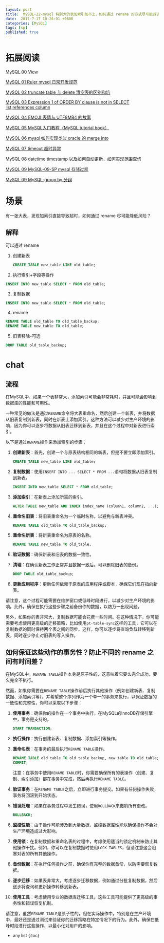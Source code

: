 ```yaml
---
layout: post
title:  MySQL-22-mysql 特别大的表加索引加不上，如何通过 rename 的方式尽可能减少影响？
date:  2017-7-17 10:26:01 +0800
categories: [MySQL]
tags: [sp]
published: true
---
```


# 拓展阅读

[MySQL 00 View](https://houbb.github.io/2017/02/27/mysql-00-view)

[MySQL 01 Ruler mysql 日常开发规范](https://houbb.github.io/2017/02/27/mysql-01-ruler)

[MySQL 02 truncate table 与 delete 清空表的区别和坑](https://houbb.github.io/2017/02/27/mysql-truncate)

[MySQL 03 Expression 1 of ORDER BY clause is not in SELECT list,references column](https://houbb.github.io/2017/02/27/mysql-03-error)

[MySQL 04 EMOJI 表情与 UTF8MB4 的故事](https://houbb.github.io/2017/02/27/mysql-04-emoj-and-utf8mb4)

[MySQL 05 MySQL入门教程（MySQL tutorial book）](https://houbb.github.io/2017/02/27/mysql-05-learn-book)

[MySQL 06 mysql 如何实现类似 oracle 的 merge into](https://houbb.github.io/2017/02/27/mysql-06-merge-into)

[MySQL 07 timeout 超时异常](https://houbb.github.io/2017/02/27/mysql-07-timeout-errors)

[MySQL 08 datetime timestamp 以及如何自动更新，如何实现范围查询](https://houbb.github.io/2017/02/27/mysql-08-datetime-timestamp)

[MySQL 09 MySQL-09-SP mysql 存储过程](https://houbb.github.io/2017/02/27/mysql-09-sp)

[MySQL 09 MySQL-group by 分组](https://houbb.github.io/2017/02/27/mysql-10-groupby)

# 场景

有一张大表，发现加索引直接导致超时，如何通过 rename 尽可能降低风险？

## 解释

可以通过 rename

1) 创建新表


    ```sql
    CREATE TABLE new_table LIKE old_table;
    ```

2) 执行索引+字段等操作

```sql
INSERT INTO new_table SELECT * FROM old_table;
```

3) 复制数据

```sql
INSERT INTO new_table SELECT * FROM old_table;
```

4) rename

```sql
RENAME TABLE old_table TO old_table_backup;
RENAME TABLE new_table TO old_table;
```

5) 旧表移除-可选

```sql
DROP TABLE old_table_backup;
```



# chat


## 流程

在MySQL中，如果一个表非常大，添加索引可能会非常耗时，并且可能会影响到数据库的性能和可用性。

一种常见的做法是通过`RENAME`命令将大表重命名，然后创建一个新表，并将数据从旧表复制到新表，同时在新表上添加索引。这种方法可以减少对生产环境的影响，因为你可以逐步将数据从旧表迁移到新表，并且在这个过程中对新表进行索引。

以下是通过`RENAME`操作来添加索引的步骤：

1. **创建新表**：首先，创建一个与原表结构相同的新表，但是不要立即添加索引。

    ```sql
    CREATE TABLE new_table LIKE old_table;
    ```

2. **复制数据**：使用`INSERT INTO ... SELECT * FROM ...`语句将数据从旧表复制到新表。

    ```sql
    INSERT INTO new_table SELECT * FROM old_table;
    ```

3. **添加索引**：在新表上添加所需的索引。

    ```sql
    ALTER TABLE new_table ADD INDEX index_name (column1, column2, ...);
    ```

4. **重命名旧表**：将旧表重命名为一个临时名称，以避免与新表冲突。

    ```sql
    RENAME TABLE old_table TO old_table_backup;
    ```

5. **重命名新表**：将新表重命名为原表的名称。

    ```sql
    RENAME TABLE new_table TO old_table;
    ```

6. **验证数据**：确保新表和旧表的数据一致性。

7. **清理**：在确认新表工作正常并且数据一致后，可以删除旧表的备份。

    ```sql
    DROP TABLE old_table_backup;
    ```

8. **更新应用程序**：更新任何依赖于原表的应用程序或脚本，确保它们现在指向新表。

请注意，这个过程可能需要在维护窗口或低峰时段进行，以减少对生产环境的影响。此外，确保在执行这些步骤之前备份你的数据，以防万一出现问题。

另外，如果你的表非常大，复制数据可能会花费一些时间。在这种情况下，你可能需要考虑使用更高级的迁移策略，比如使用`pt-table-sync`这样的工具，它可以在复制数据的同时保持两个表之间的同步。这样，你可以逐步将查询负载转移到新表，同时逐步停止对旧表的写入操作。

## 如何保证这些动作的事务性？防止不同的 rename 之间有时间差？

在MySQL中，`RENAME TABLE`操作本身是原子性的，这意味着它要么完全成功，要么完全不执行。

然而，如果你需要在`RENAME TABLE`操作前后执行其他操作（例如创建新表、复制数据、添加索引等），并希望整个序列作为一个单一的事务来执行，以保证数据的一致性和完整性，你可以采取以下步骤：

1. **使用事务**：确保你的操作在一个事务中执行。在MySQL的InnoDB存储引擎中，事务是支持的。

    ```sql
    START TRANSACTION;
    ```

2. **执行操作**：执行创建新表、复制数据、添加索引等操作。

3. **重命名表**：在事务的最后执行`RENAME TABLE`操作。

    ```sql
    RENAME TABLE old_table TO old_table_backup, new_table TO old_table;
    COMMIT;
    ```

    注意：在事务中使用`RENAME TABLE`时，你需要确保所有的表操作（创建、复制、索引添加）都在事务中完成，然后再执行`RENAME TABLE`。

4. **验证事务**：在`RENAME TABLE`之后，立即进行事务提交。如果有任何操作失败，事务将回滚到开始状态。

5. **错误处理**：如果在事务过程中发生错误，使用`ROLLBACK`来撤销所有更改。

    ```sql
    ROLLBACK;
    ```

6. **监控性能**：由于操作可能涉及到大量数据，监控数据库性能以确保操作不会对生产环境造成过大影响。

7. **使用锁**：在复制数据和重命名表的过程中，考虑使用适当的锁定机制来防止其他操作干扰。例如，你可以在复制数据时使用`LOCK TABLES`，但请注意这会阻塞对表的所有其他操作。

8. **备份数据**：在执行任何操作之前，确保你有完整的数据备份，以防需要恢复数据。

9. **逐步迁移**：如果表非常大，考虑逐步迁移数据，例如通过分批复制数据，然后逐步将查询和更新操作转移到新表。

10. **使用工具**：考虑使用专业的数据库迁移工具，这些工具可能提供了更高级的事务性和错误恢复机制。

请注意，虽然`RENAME TABLE`是原子性的，但在实际操作中，特别是在生产环境中，最好还是通过测试来验证你的迁移策略在特定情况下的行为。此外，确保在低峰时段进行这些操作，以最小化对用户的影响。

* any list
{:toc}